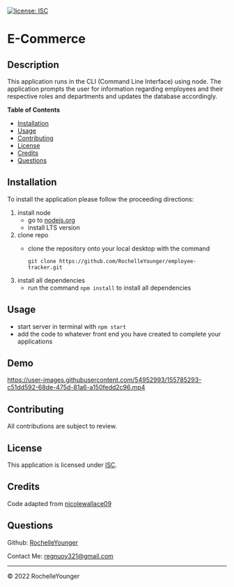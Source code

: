 
  [![license: ISC](https://img.shields.io/badge/License-ISC-lightblue)](https://opensource.org/licenses/ISC)
  
# E-Commerce

## Description

This application runs in the CLI (Command Line Interface) using node. The application prompts the user for information regarding employees and their respective roles and departments and updates the database accordingly.


**Table of Contents**

  * [Installation](#installation)
  * [Usage](#usage)
  * [Contributing](#contributing)
  * [License](#license)
  * [Credits](#credits)
  * [Questions](#questions)


## Installation

To install the application please follow the proceeding directions: 

 1. install node 
    - go to [nodejs.org](#https://nodejs.org/)
    - install LTS version
 2. clone repo 
    - clone the repository onto your local desktop with the command 

        `git clone https://github.com/RochelleYounger/employee-tracker.git`
 3. install all dependencies
    - run the command `npm install` to install all dependencies


## Usage

 - start server in terminal with `npm start`
 - add the code to whatever front end you have created to complete your applications

## Demo

https://user-images.githubusercontent.com/54952993/155785293-c51dd592-68de-475d-81a6-a150fedd2c96.mp4

## Contributing

All contributions are subject to review.


## License
  
  This application is licensed under [ISC](https://opensource.org/licenses/ISC).


## Credits

  Code adapted from [nicolewallace09](https://github.com/nicolewallace09/e-commerce-backend)


## Questions

Github: [RochelleYounger](https://github.com/RochelleYounger)

Contact Me: [regnuoy321@gmail.com](mailto:regnuoy321@gmail.com)

---
© 2022 RochelleYounger